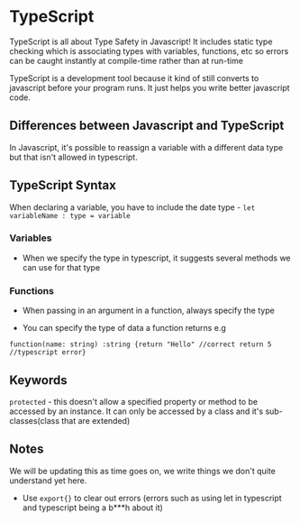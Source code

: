 # TypeScript
TypeScript is all about Type Safety in Javascript! It includes static type checking which is associating types with variables, functions, etc so errors can be caught instantly at compile-time rather than at run-time 

TypeScript is a development tool because it kind of still converts to javascript before your program runs. It just helps you write better javascript code.

## Differences between Javascript and TypeScript
In Javascript, it's possible to reassign a variable with a different data type but that isn't allowed in typescript.

## TypeScript Syntax 
When declaring a variable, you have to include the date type - `let variableName : type = variable` 

### Variables
- When we specify the type in typescript, it suggests several methods we can use for that type

### Functions
- When passing in an argument in a function, always specify the type

- You can specify the type of data a function returns e.g 

`function(name: string) :string {return "Hello" //correct return 5 //typescript error}`

## Keywords 

`protected` - this doesn't allow a specified property or method to be accessed by an instance. It can only be accessed by a class and it's sub-classes(class that are extended)





## Notes 
We will be updating this as time goes on, we write things we don't quite understand yet here. 

- Use `export{}` to clear out errors (errors such as using let in typescript and typescript being a b***h about it)